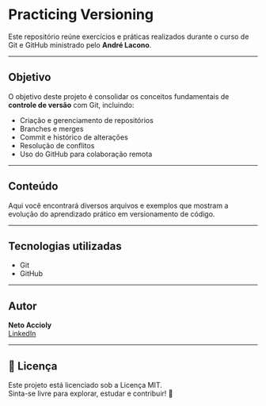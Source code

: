 # Practicing Versioning

Este repositório reúne exercícios e práticas realizados durante o curso de Git e GitHub ministrado pelo **André Lacono**.

---

## Objetivo

O objetivo deste projeto é consolidar os conceitos fundamentais de **controle de versão** com Git, incluindo:

- Criação e gerenciamento de repositórios
- Branches e merges
- Commit e histórico de alterações
- Resolução de conflitos
- Uso do GitHub para colaboração remota

---

## Conteúdo

Aqui você encontrará diversos arquivos e exemplos que mostram a evolução do aprendizado prático em versionamento de código.

---

## Tecnologias utilizadas

- Git
- GitHub

---

## Autor

**Neto Accioly**  
[LinkedIn](https://www.linkedin.com/in/lindemir-accioly-neto-/)  

---

## 📜 Licença

Este projeto está licenciado sob a Licença MIT.  
Sinta-se livre para explorar, estudar e contribuir! 🚀
